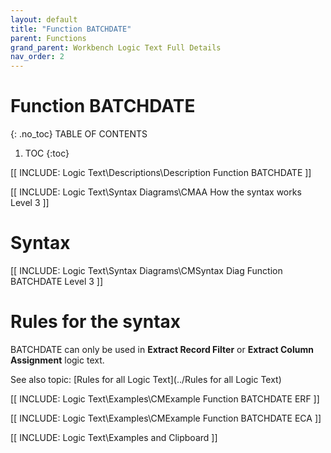 ```yaml
---
layout: default
title: "Function BATCHDATE"
parent: Functions
grand_parent: Workbench Logic Text Full Details
nav_order: 2
---
```

# Function BATCHDATE
{: .no_toc}
TABLE OF CONTENTS 
1. TOC
{:toc}  

[[ INCLUDE: Logic Text\Descriptions\Description Function BATCHDATE ]]

[[ INCLUDE: Logic Text\Syntax Diagrams\CMAA How the syntax works Level 3 ]]

# Syntax 

[[ INCLUDE: Logic Text\Syntax Diagrams\CMSyntax Diag Function BATCHDATE Level 3 ]]

# Rules for the syntax 

BATCHDATE can only be used in **Extract Record Filter** or **Extract Column Assignment** logic text.

See also topic: [Rules for all Logic Text](../Rules for all Logic Text) 

[[ INCLUDE: Logic Text\Examples\CMExample Function BATCHDATE ERF ]]

[[ INCLUDE: Logic Text\Examples\CMExample Function BATCHDATE ECA ]]

[[ INCLUDE: Logic Text\Examples and Clipboard ]]
